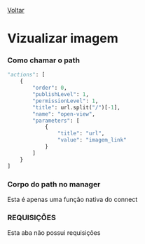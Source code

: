 [Voltar](./anexosexame.md)
# Vizualizar imagem
### Como chamar o path
~~~ python
"actions": [
    {
        "order": 0,
        "publishLevel": 1,
        "permissionLevel": 1,
        "title": url.split("/")[-1],
        "name": "open-view",
        "parameters": [
            {
                "title": "url",
                "value": "imagem_link"
            }
        ]
    }
]
~~~

### Corpo do path no manager
Esta é apenas uma função nativa do connect

### REQUISIÇÕES
Esta aba não possui requisições